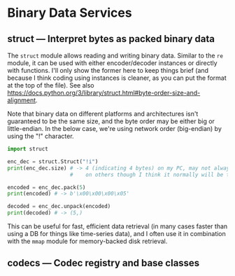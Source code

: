 # Binary Data Services

## struct — Interpret bytes as packed binary data

The `struct` module allows reading and writing binary data. Similar to the `re` module, it can be used with either encoder/decoder instances or directly with functions. I'll only show the former here to keep things brief (and because I think coding using instances is cleaner, as you can put the format at the top of the file). See also https://docs.python.org/3/library/struct.html#byte-order-size-and-alignment.

Note that binary data on different platforms and architectures isn't guaranteed to be the same size, and the byte order may be either big or little-endian. In the below case, we're using network order (big-endian) by using the "!" character.

```python
import struct

enc_dec = struct.Struct("!i")
print(enc_dec.size) # -> 4 (indicating 4 bytes) on my PC, may not always be the same 
                    #    on others though I think it normally will be the same.

encoded = enc_dec.pack(5)
print(encoded) # -> b'\x00\x00\x00\x05'

decoded = enc_dec.unpack(encoded)
print(decoded) # -> (5,)
```

This can be useful for fast, efficient data retrieval (in many cases faster than using a DB for things like time-series data), and I often use it in combination with the `mmap` module for memory-backed disk retrieval.

## codecs — Codec registry and base classes
